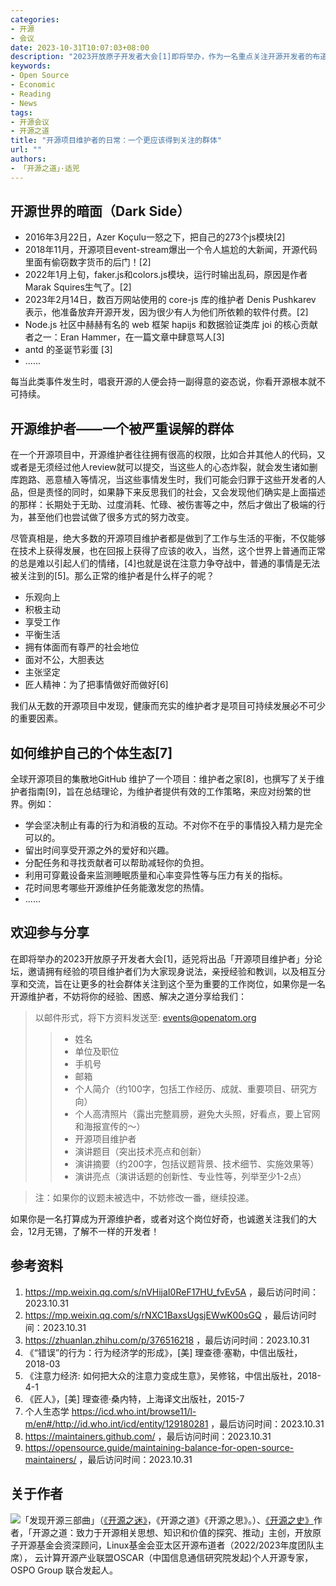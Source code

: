 ```yaml
---
categories:
- 开源
- 会议 
date: 2023-10-31T10:07:03+08:00
description: "2023开放原子开发者大会[1]即将举办，作为一名重点关注开源开发者的布道师，觉得应该做点什么，既然无法去探讨硬核的技术，那就不如探讨些能够让这些被大众忽略的群体的日常，以及他们的个体生态的维护，当然，希望他们能够享受代码，享受生活。"
keywords:
- Open Source
- Economic
- Reading
- News
tags:
- 开源会议
- 开源之道
title: "开源项目维护者的日常：一个更应该得到关注的群体"
url: ""
authors:
- 「开源之道」·适兕
---
```


## 开源世界的暗面（Dark Side）

* 2016年3月22日，Azer Koçulu一怒之下，把自己的273个js模块[2]
* 2018年11月，开源项目event-stream爆出一个令人尴尬的大新闻，开源代码里面有偷窃数字货币的后门！[2]
* 2022年1月上旬，faker.js和colors.js模块，运行时输出乱码，原因是作者Marak Squires生气了。[2]
* 2023年2月14日，数百万网站使用的 core-js 库的维护者 Denis Pushkarev 表示，他准备放弃开源开发，因为很少有人为他们所依赖的软件付费。[2]
* Node.js 社区中赫赫有名的 web 框架 hapijs 和数据验证类库 joi 的核心贡献者之一：Eran Hammer，在一篇文章中肆意骂人[3]
* antd 的圣诞节彩蛋 [3]
* ......

每当此类事件发生时，唱衰开源的人便会持一副得意的姿态说，你看开源根本就不可持续。


## 开源维护者——一个被严重误解的群体

在一个开源项目中，开源维护者往往拥有很高的权限，比如合并其他人的代码，又或者是无须经过他人review就可以提交，当这些人的心态炸裂，就会发生诸如删库跑路、恶意植入等情况，当这些事情发生时，我们可能会归罪于这些开发者的人品，但是责怪的同时，如果静下来反思我们的社会，又会发现他们确实是上面描述的那样：长期处于无助、过度消耗、忙碌、被伤害等之中，然后才做出了极端的行为，甚至他们也尝试做了很多方式的努力改变。

尽管真相是，绝大多数的开源项目维护者都是做到了工作与生活的平衡，不仅能够在技术上获得发展，也在回报上获得了应该的收入，当然，这个世界上普通而正常的总是难以引起人们的情绪，[4]也就是说在注意力争夺战中，普通的事情是无法被关注到的[5]。那么正常的维护者是什么样子的呢？

* 乐观向上
* 积极主动
* 享受工作
* 平衡生活
* 拥有体面而有尊严的社会地位
* 面对不公，大胆表达
* 主张坚定
* 匠人精神：为了把事情做好而做好[6]

我们从无数的开源项目中发现，健康而充实的维护者才是项目可持续发展必不可少的重要因素。

## 如何维护自己的个体生态[7]

全球开源项目的集散地GitHub 维护了一个项目：维护者之家[8]，也撰写了关于维护者指南[9]，旨在总结理论，为维护者提供有效的工作策略，来应对纷繁的世界。例如：

* 学会坚决制止有毒的行为和消极的互动。不对你不在乎的事情投入精力是完全可以的。
* 留出时间享受开源之外的爱好和兴趣。
* 分配任务和寻找贡献者可以帮助减轻你的负担。
* 利用可穿戴设备来监测睡眠质量和心率变异性等与压力有关的指标。
* 花时间思考哪些开源维护任务能激发您的热情。
* ......

## 欢迎参与分享

在即将举办的2023开放原子开发者大会[1]，适兕将出品「开源项目维护者」分论坛，邀请拥有经验的项目维护者们为大家现身说法，亲授经验和教训，以及相互分享和交流，旨在让更多的社会群体关注到这个至为重要的工作岗位，如果你是一名开源维护者，不妨将你的经验、困惑、解决之道分享给我们：

> 以邮件形式，将下方资料发送至: events@openatom.org
> > * 姓名
> > * 单位及职位
> > * 手机号
> > * 邮箱
> > * 个人简介（约100字，包括工作经历、成就、重要项目、研究方向）
> > * 个人高清照片（露出完整肩膀，避免大头照，好看点，要上官网和海报宣传的～）
> > * 开源项目维护者
> > * 演讲题目（突出技术亮点和创新）
> > * 演讲摘要（约200字，包括议题背景、技术细节、实施效果等）
> > * 演讲亮点（演讲话题的创新性、专业性等，列举至少1-2点）

>  注：如果你的议题未被选中，不妨修改一番，继续投递。

如果你是一名打算成为开源维护者，或者对这个岗位好奇，也诚邀关注我们的大会，12月无锡，了解不一样的开发者！

## 参考资料

1. https://mp.weixin.qq.com/s/nVHijaI0ReF17HU_fvEv5A ，最后访问时间：2023.10.31
2. https://mp.weixin.qq.com/s/rNXC1BaxsUgsjEWwK00sGQ ，最后访问时间：2023.10.31
3. https://zhuanlan.zhihu.com/p/376516218 ，最后访问时间：2023.10.31
4. 《“错误”的行为：行为经济学的形成》，[美] 理查德·塞勒，中信出版社， 2018-03
5. 《注意力经济: 如何把大众的注意力变成生意》，吴修铭，中信出版社，2018-4-1
6. 《匠人》，[美] 理查德·桑内特，上海译文出版社，2015-7
7. 个人生态学 https://icd.who.int/browse11/l-m/en#/http://id.who.int/icd/entity/129180281 ，最后访问时间：2023.10.31
8. https://maintainers.github.com/ ，最后访问时间：2023.10.31
9. https://opensource.guide/maintaining-balance-for-open-source-maintainers/ ，最后访问时间：2023.10.31

## 关于作者

![](/public/kuosi-face-of-os.png)「发现开源三部曲」（[《开源之迷》](posts/book-of-open-source/the-fascinating-of-open-source/)，《开源之道》《开源之思》。）、[《开源之史》](posts/history-of-open-source/summary/)作者，「开源之道：致力于开源相关思想、知识和价值的探究、推动」主创，开放原子开源基金会资深顾问，Linux基金会亚太区开源布道者（2022/2023年度团队主席）， 云计算开源产业联盟OSCAR（中国信息通信研究院发起)个人开源专家，OSPO Group 联合发起人。